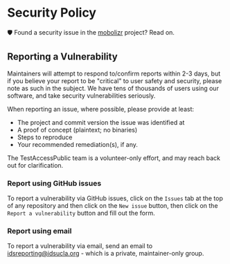 # Security Policy

🛡️ Found a security issue in the [mobolizr](https://github.com/mobilizingcs/mobilizr.githttps://github.com/ohmage/server.git) project? Read on.

## Reporting a Vulnerability

 Maintainers will attempt to respond to/confirm reports within 2-3 days, but if you believe your report to be "critical" to user safety and security, please note as such in the subject. We have tens of thousands of users using our software, and take security vulnerabilities seriously.

When reporting an issue, where possible, please provide at least:

* The project and commit version the issue was identified at
* A proof of concept (plaintext; no binaries)
* Steps to reproduce
* Your recommended remediation(s), if any.

The TestAccessPublic team is a volunteer-only effort, and may reach back out for clarification.

### Report using GitHub issues

To report a vulnerability via GitHub issues, click on the `Issues` tab at the top of any repository and then click on the `New issue` button, then click on the `Report a vulnerability` button and fill out the form.

### Report using email

To report a vulnerability via email, send an email to idsreporting@idsucla.org - which is a private, maintainer-only group.

